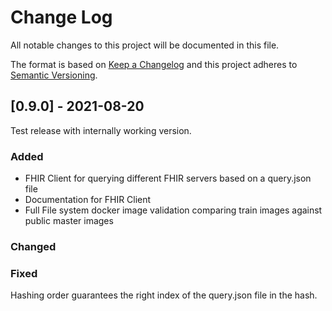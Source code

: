 # Change Log
All notable changes to this project will be documented in this file.
 
The format is based on [Keep a Changelog](http://keepachangelog.com/)
and this project adheres to [Semantic Versioning](http://semver.org/).
 
## [0.9.0] - 2021-08-20
 
Test release with internally working version.
 
### Added
- FHIR Client for querying different FHIR servers based on a query.json file
- Documentation for FHIR Client
- Full File system docker image validation comparing train images against public master images
### Changed

### Fixed
Hashing order guarantees the right index of the query.json file in the hash. 